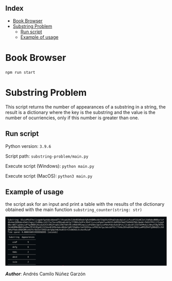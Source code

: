 
## Index

- [Book Browser](#book-browser)
- [Substring Problem](#substring-problem)
  - [Run script](#run-script)
  - [Example of usage](#example-of-usage)

# Book Browser

`npm run start`


# Substring Problem

This script returns the number of appearances of a substring in a string, the result is a dictionary where the key is the substring and the value is the number of ocurriencies, only if this number is greater than one.

## Run script

Python version: `3.9.6`

Script path: `substring-problem/main.py`

Execute script (Windows): `python main.py`

Execute script (MacOS): `python3 main.py`

## Example of usage

the script ask for an input and print a table with the results of the dictionary obtained with the main function `substring_counter(string: str)`

![substrings-test](readme-images/substrings-test.png)

**_Author_**: Andrés Camilo Núñez Garzón